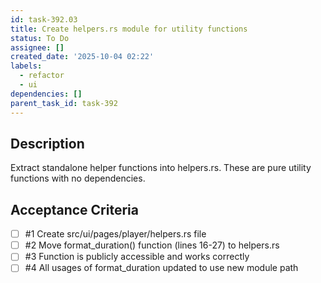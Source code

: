 ```yaml
---
id: task-392.03
title: Create helpers.rs module for utility functions
status: To Do
assignee: []
created_date: '2025-10-04 02:22'
labels:
  - refactor
  - ui
dependencies: []
parent_task_id: task-392
---
```


## Description

<!-- SECTION:DESCRIPTION:BEGIN -->
Extract standalone helper functions into helpers.rs. These are pure utility functions with no dependencies.
<!-- SECTION:DESCRIPTION:END -->

## Acceptance Criteria
<!-- AC:BEGIN -->
- [ ] #1 Create src/ui/pages/player/helpers.rs file
- [ ] #2 Move format_duration() function (lines 16-27) to helpers.rs
- [ ] #3 Function is publicly accessible and works correctly
- [ ] #4 All usages of format_duration updated to use new module path
<!-- AC:END -->
